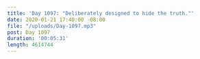 ```yaml
---
title: 'Day 1097: "Deliberately designed to hide the truth."'
date: 2020-01-21 17:40:00 -08:00
file: "/uploads/Day-1097.mp3"
post: Day 1097
duration: '00:05:31'
length: 4614744
---
```


